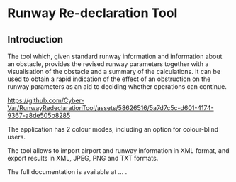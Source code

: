 # Runway Re-declaration Tool

## Introduction

The tool which, given standard runway information and information about an obstacle, provides the revised runway parameters together with a visualisation of the obstacle and a summary of the calculations. 
It can be used to obtain a rapid indication of the effect of an obstruction on the runway parameters as an aid to deciding whether operations can continue.

https://github.com/Cyber-Var/RunwayRedeclarationTool/assets/58626516/5a7d7c5c-d601-4174-9367-a8de505b8285

The application has 2 colour modes, including an option for colour-blind users. 

The tool allows to import airport and runway information in XML format, and export results in XML, JPEG, PNG and TXT formats.

The full documentation is available at ... .
